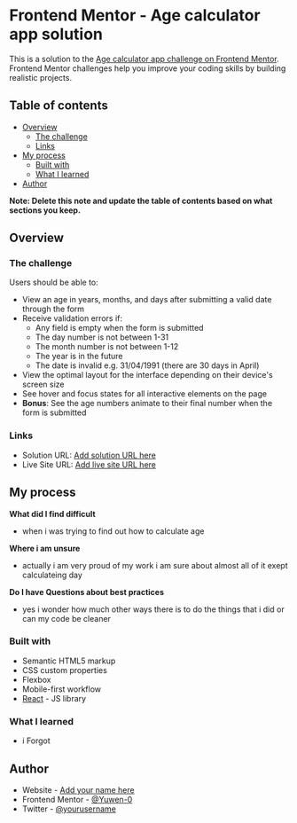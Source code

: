# Frontend Mentor - Age calculator app solution

This is a solution to the [Age calculator app challenge on Frontend Mentor](https://www.frontendmentor.io/challenges/age-calculator-app-dF9DFFpj-Q). Frontend Mentor challenges help you improve your coding skills by building realistic projects. 

## Table of contents

- [Overview](#overview)
  - [The challenge](#the-challenge)
  - [Links](#links)
- [My process](#my-process)
  - [Built with](#built-with)
  - [What I learned](#what-i-learned)
- [Author](#author)

**Note: Delete this note and update the table of contents based on what sections you keep.**

## Overview

### The challenge

Users should be able to:

- View an age in years, months, and days after submitting a valid date through the form
- Receive validation errors if:
  - Any field is empty when the form is submitted
  - The day number is not between 1-31
  - The month number is not between 1-12
  - The year is in the future
  - The date is invalid e.g. 31/04/1991 (there are 30 days in April)
- View the optimal layout for the interface depending on their device's screen size
- See hover and focus states for all interactive elements on the page
- **Bonus**: See the age numbers animate to their final number when the form is submitted

### Links

- Solution URL: [Add solution URL here](https://github.com/Yuwen-0/AgeCalculatorApp)
- Live Site URL: [Add live site URL here](https://yuwen-0.github.io/AgeCalculatorApp/ )

## My process

**What did I find difficult**
- when i was trying to find out how to calculate age 

**Where i am unsure**
- actually i am very proud of my work i am sure about almost all of it exept calculateing day

**Do I have Questions about best practices**
- yes i wonder how much other ways there is to do the things that i did or can my code be cleaner

### Built with

- Semantic HTML5 markup
- CSS custom properties
- Flexbox
- Mobile-first workflow
- [React](https://reactjs.org/) - JS library

### What I learned

- i Forgot 

## Author

- Website - [Add your name here](https://www.your-site.com)
- Frontend Mentor - [@Yuwen-0](https://www.frontendmentor.io/profile/Yuwen-0)
- Twitter - [@yourusername](https://www.twitter.com/yourusername)
